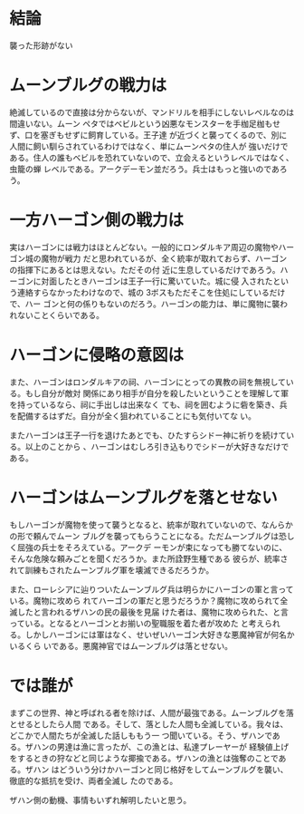 # 結論

襲った形跡がない

# ムーンブルグの戦力は

絶滅しているので直接は分からないが、マンドリルを相手にしないレベルなのは間違いない。ムーン
ペタではベビルという凶悪なモンスターを手枷足枷もせず、口を塞ぎもせずに飼育している。王子達
が近づくと襲ってくるので、別に人間に飼い馴らされているわけではなく、単にムーンペタの住人が
強いだけである。住人の誰もベビルを恐れていないので、立会えるというレベルではなく、虫籠の蝉
レベルである。アークデーモン並だろう。兵士はもっと強いのであろう。

# 一方ハーゴン側の戦力は

実はハーゴンには戦力はほとんどない。一般的にロンダルキア周辺の魔物やハーゴン城の魔物が戦力
だと思われているが、全く統率が取れておらず、ハーゴンの指揮下にあるとは思えない。ただその付
近に生息しているだけであろう。ハーゴンに対面したときハーゴンは王子一行に驚いていた。城に侵
入されたという連絡すらなかったわけなので、城の 3ボスもただそこを住処にしているだけで、ハー
ゴンと何の係りもないのだろう。ハーゴンの能力は、単に魔物に襲われないことくらいである。

# ハーゴンに侵略の意図は

また、ハーゴンはロンダルキアの祠、ハーゴンにとっての異教の祠を無視している。もし自分が敵対
関係にあり相手が自分を殺したいということを理解して軍を持っているなら、祠に手出しは出来なく
ても、祠を囲むように砦を築き、兵を配備するはずだ。自分が全く狙われていることにも気付いてな
い。

またハーゴンは王子一行を退けたあとでも、ひたすらシドー神に祈りを続けている。以上のことから
、ハーゴンはむしろ引き込もりでシドーが大好きなだけである。

# ハーゴンはムーンブルグを落とせない

もしハーゴンが魔物を使って襲うとなると、統率が取れていないので、なんらかの形で頼んでムーン
ブルグを襲ってもらうことになる。ただムーンブルグは恐しく屈強の兵士をそろえている。アークデ
ーモンが束になっても勝てないのに、そんな危険な頼みごとを聞くだろうか。また所詮野生種である
彼らが、統率されて訓練もされたムーンブルグ軍を壊滅できるだろうか。

また、ローレシアに辿りついたムーンブルグ兵は明らかにハーゴンの軍と言っている。魔物に攻めら
れてハーゴンの軍だと思うだろうか？魔物に攻められて全滅したと言われるザハンの民の最後を見届
けた者は、魔物に攻められた、と言っている。となるとハーゴンとお揃いの聖職服を着た者が攻めた
と考えられる。しかしハーゴンには軍はなく、せいぜいハーゴン大好きな悪魔神官が何名かいるくら
いである。悪魔神官ではムーンブルグは落とせない。

# では誰が

まずこの世界、神と呼ばれる者を除けば、人間が最強である。ムーンブルグを落とせるとしたら人間
である。そして、落とした人間も全滅している。我々は、どこかで人間たちが全滅した話しももう一
つ聞いている。そう、ザハンである。ザハンの男達は漁に言ったが、この漁とは、私達プレーヤーが
経験値上げをするときの狩などと同じような揶揄である。ザハンの漁とは強奪のことである。ザハン
はどういう分けかハーゴンと同じ格好をしてムーンブルグを襲い、徹底的な抵抗を受け、両者全滅し
たのである。

ザハン側の動機、事情もいずれ解明したいと思う。

<!-- vim: set tw=90 filetype=markdown : -->

